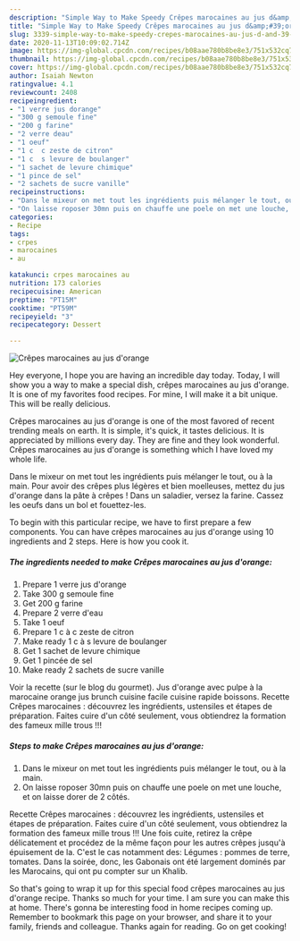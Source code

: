 ```yaml
---
description: "Simple Way to Make Speedy Crêpes marocaines au jus d&amp;#39;orange"
title: "Simple Way to Make Speedy Crêpes marocaines au jus d&amp;#39;orange"
slug: 3339-simple-way-to-make-speedy-crepes-marocaines-au-jus-d-and-39-orange
date: 2020-11-13T10:09:02.714Z
image: https://img-global.cpcdn.com/recipes/b08aae780b8be8e3/751x532cq70/crepes-marocaines-au-jus-dorange-photo-principale-de-la-recette.jpg
thumbnail: https://img-global.cpcdn.com/recipes/b08aae780b8be8e3/751x532cq70/crepes-marocaines-au-jus-dorange-photo-principale-de-la-recette.jpg
cover: https://img-global.cpcdn.com/recipes/b08aae780b8be8e3/751x532cq70/crepes-marocaines-au-jus-dorange-photo-principale-de-la-recette.jpg
author: Isaiah Newton
ratingvalue: 4.1
reviewcount: 2408
recipeingredient:
- "1 verre jus dorange"
- "300 g semoule fine"
- "200 g farine"
- "2 verre deau"
- "1 oeuf"
- "1 c  c zeste de citron"
- "1 c  s levure de boulanger"
- "1 sachet de levure chimique"
- "1 pince de sel"
- "2 sachets de sucre vanille"
recipeinstructions:
- "Dans le mixeur on met tout les ingrédients puis mélanger le tout, ou à la main."
- "On laisse roposer 30mn puis on chauffe une poele on met une louche, et on laisse dorer de 2 côtés."
categories:
- Recipe
tags:
- crpes
- marocaines
- au

katakunci: crpes marocaines au 
nutrition: 173 calories
recipecuisine: American
preptime: "PT15M"
cooktime: "PT59M"
recipeyield: "3"
recipecategory: Dessert

---
```



![Crêpes marocaines au jus d&#39;orange](https://img-global.cpcdn.com/recipes/b08aae780b8be8e3/751x532cq70/crepes-marocaines-au-jus-dorange-photo-principale-de-la-recette.jpg)

Hey everyone, I hope you are having an incredible day today. Today, I will show you a way to make a special dish, crêpes marocaines au jus d&#39;orange. It is one of my favorites food recipes. For mine, I will make it a bit unique. This will be really delicious.

Crêpes marocaines au jus d&#39;orange is one of the most favored of recent trending meals on earth. It is simple, it's quick, it tastes delicious. It is appreciated by millions every day. They are fine and they look wonderful. Crêpes marocaines au jus d&#39;orange is something which I have loved my whole life.

Dans le mixeur on met tout les ingrédients puis mélanger le tout, ou à la main. Pour avoir des crêpes plus légères et bien moelleuses, mettez du jus d&#39;orange dans la pâte à crêpes ! Dans un saladier, versez la farine. Cassez les oeufs dans un bol et fouettez-les.


To begin with this particular recipe, we have to first prepare a few components. You can have crêpes marocaines au jus d&#39;orange using 10 ingredients and 2 steps. Here is how you cook it.

<!--inarticleads1-->

##### The ingredients needed to make Crêpes marocaines au jus d&#39;orange:

1. Prepare 1 verre jus d&#39;orange
1. Take 300 g semoule fine
1. Get 200 g farine
1. Prepare 2 verre d&#39;eau
1. Take 1 oeuf
1. Prepare 1 c à c zeste de citron
1. Make ready 1 c à s levure de boulanger
1. Get 1 sachet de levure chimique
1. Get 1 pincée de sel
1. Make ready 2 sachets de sucre vanille


Voir la recette (sur le blog du gourmet). Jus d&#39;orange avec pulpe à la marocaine orange jus brunch cuisine facile cuisine rapide boissons. Recette Crêpes marocaines : découvrez les ingrédients, ustensiles et étapes de préparation. Faites cuire d&#39;un côté seulement, vous obtiendrez la formation des fameux mille trous !!! 

<!--inarticleads2-->

##### Steps to make Crêpes marocaines au jus d&#39;orange:

1. Dans le mixeur on met tout les ingrédients puis mélanger le tout, ou à la main.
1. On laisse roposer 30mn puis on chauffe une poele on met une louche, et on laisse dorer de 2 côtés.


Recette Crêpes marocaines : découvrez les ingrédients, ustensiles et étapes de préparation. Faites cuire d&#39;un côté seulement, vous obtiendrez la formation des fameux mille trous !!! Une fois cuite, retirez la crêpe délicatement et procédez de la même façon pour les autres crêpes jusqu&#39;à épuisement de la. C&#39;est le cas notamment des: Légumes : pommes de terre, tomates. Dans la soirée, donc, les Gabonais ont été largement dominés par les Marocains, qui ont pu compter sur un Khalib. 

So that's going to wrap it up for this special food crêpes marocaines au jus d&#39;orange recipe. Thanks so much for your time. I am sure you can make this at home. There's gonna be interesting food in home recipes coming up. Remember to bookmark this page on your browser, and share it to your family, friends and colleague. Thanks again for reading. Go on get cooking!
